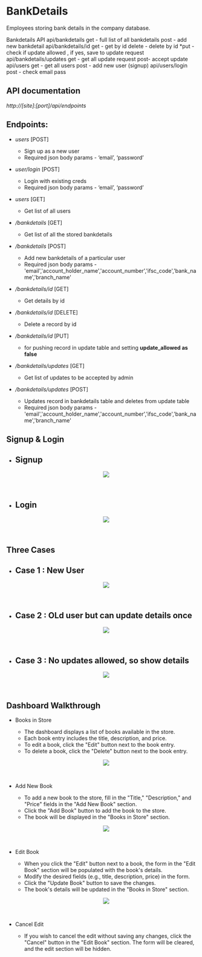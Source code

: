 # BankDetails
Employees storing bank details in the company database.

Bankdetails API
    api/bankdetails
        get - full list of all bankdetails
        post - add new bankdetail
    api/bankdetails/id
        get - get by id
        delete - delete by id
        *put - check if update allowed , if yes, save to update request
    api/bankdetails/updates
        get - get all update request
        post- accept update
    api/users
        get - get all users
        post - add new user (signup)
    api/users/login
        post - check email pass 

## API documentation

_http://[site]:[port]/api/endpoints_

## Endpoints: 
* *users* [POST]
   - Sign up as a new user
   - Required json body params - ‘email’, ‘password’
* *user/login* [POST]
   - Login with existing creds
   - Required json body params - ‘email’, ‘password’
* *users* [GET]
   - Get list of all users
   
* */bankdetails* [GET] 
  - Get list of all the stored bankdetails
   
* */bankdetails* [POST] 
  - Add new bankdetails of a particular user
  - Required json body params - 'email','account_holder_name','account_number','ifsc_code','bank_name','branch_name'
   
* */bankdetails/id* [GET] 
  - Get details by id
   
* */bankdetails/id* [DELETE] 
  - Delete a record by id
   
* */bankdetails/id* [PUT] 
  - for pushing record in update table and setting **update_allowed as false**
   
* */bankdetails/updates* [GET] 
  - Get list of updates to be accepted by admin
   
* */bankdetails/updates* [POST] 
  - Updates record in bankdetails table and deletes from update table
  - Required json body params - 'email','account_holder_name','account_number','ifsc_code','bank_name','branch_name'


## Signup & Login
* Signup
    - 
    <p align="center"><img src="https://github.com/PremKarira/BankDetails/blob/main/images/AdminPanel.jpg?raw=true"></p><br>

* Login
    - 
    <p align="center"><img src="https://github.com/PremKarira/Book-Management/blob/main/images/login.png?raw=true"></p><br>

## Three Cases
* Case 1 : New User
    - 
    <p align="center"><img src="https://github.com/PremKarira/Book-Management/blob/main/images/login.png?raw=true"></p><br>

* Case 2 : OLd user but can update details once
    - 
    <p align="center"><img src="https://github.com/PremKarira/Book-Management/blob/main/images/login.png?raw=true"></p><br>

* Case 3 : No updates allowed, so show details
    - 
    <p align="center"><img src="https://github.com/PremKarira/Book-Management/blob/main/images/login.png?raw=true"></p><br>

## Dashboard Walkthrough
* Books in Store
    - The dashboard displays a list of books available in the store.
    - Each book entry includes the title, description, and price.
    - To edit a book, click the "Edit" button next to the book entry.
    - To delete a book, click the "Delete" button next to the book entry.
    <p align="center"><img src="https://github.com/PremKarira/Book-Management/blob/main/images/dashboard.png?raw=true"></p><br>

* Add New Book
    - To add a new book to the store, fill in the "Title," "Description," and "Price" fields in the "Add New Book" section.
    - Click the "Add Book" button to add the book to the store.
    - The book will be displayed in the "Books in Store" section.
    <p align="center"><img src="https://github.com/PremKarira/Book-Management/blob/main/images/addbook.png?raw=true"></p><br>

* Edit Book
    - When you click the "Edit" button next to a book, the form in the "Edit Book" section will be populated with the book's details.
    - Modify the desired fields (e.g., title, description, price) in the form.
    - Click the "Update Book" button to save the changes.
    - The book's details will be updated in the "Books in Store" section.
    <p align="center"><img src="https://github.com/PremKarira/Book-Management/blob/main/images/editbook.png?raw=true"></p><br>

* Cancel Edit
    - If you wish to cancel the edit without saving any changes, click the "Cancel" button in the "Edit Book" section.
The form will be cleared, and the edit section will be hidden.